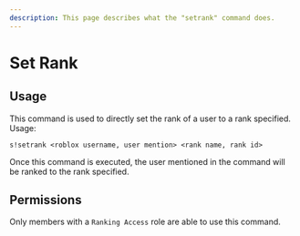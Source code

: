 ```yaml
---
description: This page describes what the "setrank" command does.
---
```


# Set Rank

## Usage

This command is used to directly set the rank of a user to a rank specified.  
Usage:

```text
s!setrank <roblox username, user mention> <rank name, rank id>
```

Once this command is executed, the user mentioned in the command will be ranked to the rank specified.

## Permissions

Only members with a `Ranking Access` role are able to use this command.

